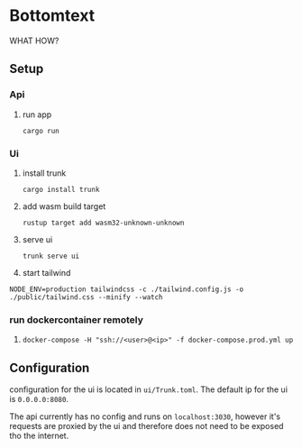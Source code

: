 # Bottomtext

WHAT HOW?

## Setup

### Api

1. run app

   `cargo run`

### Ui

1. install trunk

   `cargo install trunk`

1. add wasm build target

   `rustup target add wasm32-unknown-unknown`

1. serve ui

   `trunk serve ui`

1. start tailwind

`NODE_ENV=production tailwindcss -c ./tailwind.config.js -o ./public/tailwind.css --minify --watch`

### run dockercontainer remotely

1. `docker-compose -H "ssh://<user>@<ip>" -f docker-compose.prod.yml up`

## Configuration

configuration for the ui is located in `ui/Trunk.toml`. The default ip for the ui is `0.0.0.0:8080`.

The api currently has no config and runs on `localhost:3030`, however it's requests are proxied by the ui and therefore does not need to be exposed tho the internet.
